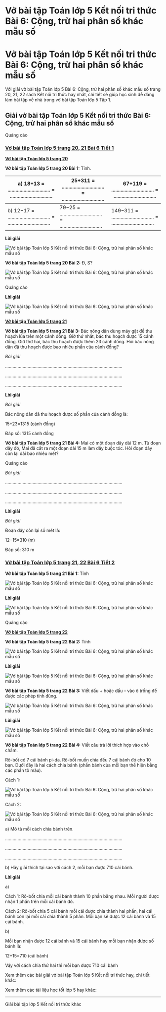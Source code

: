 # Vở bài tập Toán lớp 5 Kết nối tri thức Bài 6: Cộng, trừ hai phân số khác mẫu số

# Vở bài tập Toán lớp 5 Kết nối tri thức Bài 6: Cộng, trừ hai phân số khác mẫu số

Với giải vở bài tập Toán lớp 5 Bài 6: Cộng, trừ hai phân số khác mẫu số trang 20, 21, 22 sách Kết nối tri thức hay nhất, chi tiết sẽ giúp học sinh dễ dàng làm bài tập về nhà trong vở bài tập Toán lớp 5 Tập 1.

## Giải vở bài tập Toán lớp 5 Kết nối tri thức Bài 6: Cộng, trừ hai phân số khác mẫu số

Quảng cáo

### [**Vở bài tập Toán lớp 5 trang 20, 21 Bài 6 Tiết 1**](https://vietjack.com/vbt-toan-5-kn/bai-6-tiet-1-trang-20-tap-1.jsp)

[**Vở bài tập Toán lớp 5 trang 20**](https://vietjack.com/vbt-toan-5-kn/vbt-toan-lop-5-trang-20-tap-1.jsp)

**Vở bài tập Toán lớp 5 trang 20 Bài 1:** Tính.

a) 18+13 = ................................ = ................................ |  25+311 = ................................ = ................................ |  67+119 = ................................ = ................................  
---|---|---  
b) 12−17 = ................................ = ................................ |  79−25 = ................................ = ................................ |  149−311 = ................................ = ................................  
  
**Lời giải**

![Vở bài tập Toán lớp 5 Kết nối tri thức Bài 6: Cộng, trừ hai phân số khác mẫu số](https://vietjack.com/vbt-toan-5-kn/images/a-sua-bai-6-cong-tru-hai-phan-so-khac-mau-so-a.PNG)

**Vở bài tập Toán lớp 5 trang 20 Bài 2:** Đ, S?

![Vở bài tập Toán lớp 5 Kết nối tri thức Bài 6: Cộng, trừ hai phân số khác mẫu số](https://vietjack.com/vbt-toan-5-kn/images/bai-6-cong-tru-hai-phan-so-khac-mau-so-1.PNG)

Quảng cáo

**Lời giải**

![Vở bài tập Toán lớp 5 Kết nối tri thức Bài 6: Cộng, trừ hai phân số khác mẫu số](https://vietjack.com/vbt-toan-5-kn/images/bai-6-cong-tru-hai-phan-so-khac-mau-so-1a.PNG)

[**Vở bài tập Toán lớp 5 trang 21**](https://vietjack.com/vbt-toan-5-kn/vbt-toan-lop-5-trang-21-tap-1.jsp)

**Vở bài tập Toán lớp 5 trang 21 Bài 3:** Bác nông dân dùng máy gặt để thu hoạch lúa trên một cánh đồng. Giờ thứ nhất, bác thu hoạch được 15 cánh đồng. Giờ thứ hai, bác thu hoạch được thêm 23 cánh đồng. Hỏi bác nông dân đã thu hoạch được bao nhiêu phần của cánh đồng?

_Bài giải_

..............................................................................................

..............................................................................................

..............................................................................................

**Lời giải**

_Bài giải_

Bác nông dân đã thu hoạch được số phần của cánh đồng là:

15+23=1315 (cánh đồng)

Đáp số: 1315 cánh đồng

**Vở bài tập Toán lớp 5 trang 21 Bài 4:** Mai có một đoạn dây dài 12 m. Từ đoạn dây đó, Mai đã cắt ra một đoạn dài 15 m làm dây buộc tóc. Hỏi đoạn dây còn lại dài bao nhiêu mét?

Quảng cáo

_Bài giải_

..............................................................................................

..............................................................................................

..............................................................................................

**Lời giải**

_Bài giải_

Đoạn dây còn lại số mét là:

12−15=310 (m)

Đáp số: 310 m

### [**Vở bài tập Toán lớp 5 trang 21, 22 Bài 6 Tiết 2**](https://vietjack.com/vbt-toan-5-kn/bai-6-tiet-2-trang-21-tap-1.jsp)

**Vở bài tập Toán lớp 5 trang 21 Bài 1:** Tính

![Vở bài tập Toán lớp 5 Kết nối tri thức Bài 6: Cộng, trừ hai phân số khác mẫu số](https://vietjack.com/vbt-toan-5-kn/images/bai-6-cong-tru-hai-phan-so-khac-mau-so-1b.PNG)

**Lời giải**

![Vở bài tập Toán lớp 5 Kết nối tri thức Bài 6: Cộng, trừ hai phân số khác mẫu số](https://vietjack.com/vbt-toan-5-kn/images/bai-6-cong-tru-hai-phan-so-khac-mau-so-2.PNG)

Quảng cáo

[**Vở bài tập Toán lớp 5 trang 22**](https://vietjack.com/vbt-toan-5-kn/vbt-toan-lop-5-trang-22-tap-1.jsp)

**Vở bài tập Toán lớp 5 trang 22 Bài 2:** Tính

![Vở bài tập Toán lớp 5 Kết nối tri thức Bài 6: Cộng, trừ hai phân số khác mẫu số](https://vietjack.com/vbt-toan-5-kn/images/bai-6-cong-tru-hai-phan-so-khac-mau-so-2a.PNG)

**Lời giải**

![Vở bài tập Toán lớp 5 Kết nối tri thức Bài 6: Cộng, trừ hai phân số khác mẫu số](https://vietjack.com/vbt-toan-5-kn/images/bai-6-cong-tru-hai-phan-so-khac-mau-so-2b.PNG)

**Vở bài tập Toán lớp 5 trang 22 Bài 3:** Viết dấu + hoặc dấu – vào ô trống để được các phép tính đúng.

![Vở bài tập Toán lớp 5 Kết nối tri thức Bài 6: Cộng, trừ hai phân số khác mẫu số](https://vietjack.com/vbt-toan-5-kn/images/bai-6-cong-tru-hai-phan-so-khac-mau-so-c.PNG)

**Lời giải**

![Vở bài tập Toán lớp 5 Kết nối tri thức Bài 6: Cộng, trừ hai phân số khác mẫu số](https://vietjack.com/vbt-toan-5-kn/images/bai-6-cong-tru-hai-phan-so-khac-mau-so-b.PNG)

**Vở bài tập Toán lớp 5 trang 22 Bài 4:** Viết câu trả lời thích hợp vào chỗ chấm.

Rô-bốt có 7 cái bánh pi-da. Rô-bốt muốn chia đều 7 cái bánh đó cho 10 bạn. Dưới đây là hai cách chia bánh (phần bánh của mỗi bạn thể hiện bằng các phần tô màu).

Cách 1:

![Vở bài tập Toán lớp 5 Kết nối tri thức Bài 6: Cộng, trừ hai phân số khác mẫu số](https://vietjack.com/vbt-toan-5-kn/images/bai-6-cong-tru-hai-phan-so-khac-mau-so-3.PNG)

Cách 2:

![Vở bài tập Toán lớp 5 Kết nối tri thức Bài 6: Cộng, trừ hai phân số khác mẫu số](https://vietjack.com/vbt-toan-5-kn/images/bai-6-cong-tru-hai-phan-so-khac-mau-so-3a.PNG)

a) Mô tả mỗi cách chia bánh trên.

..............................................................................................

..............................................................................................

..............................................................................................

b) Hãy giải thích tại sao với cách 2, mỗi bạn được 710 cái bánh.

**Lời giải**

a) 

Cách 1: Rô-bốt chia mỗi cái bánh thành 10 phần bằng nhau. Mỗi người được nhận 1 phần trên mỗi cái bánh đó. 

Cách 2: Rô-bốt chia 5 cái bánh mỗi cái được chia thành hai phần, hai cái bánh còn lại mỗi cái chia thành 5 phần. Mỗi bạn sẽ được 12 cái bánh và 15 cái bánh.

b) 

Mỗi bạn nhận được 12 cái bánh và 15 cái bánh hay mỗi bạn nhận được số bánh là:

12+15=710 (cái bánh)

Vậy với cách chia thứ hai thì mỗi bạn được 710 cái bánh

Xem thêm các bài giải vở bài tập Toán lớp 5 Kết nối tri thức hay, chi tiết khác:

Xem thêm các tài liệu học tốt lớp 5 hay khác:

* * *

Giải bài tập lớp 5 Kết nối tri thức khác
